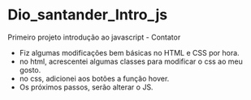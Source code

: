 # Dio_santander_Intro_js
Primeiro projeto introdução ao javascript - Contator
- Fiz algumas modificações bem básicas no HTML e CSS por hora.
- no html, acrescentei algumas classes para modificar o css ao meu gosto.
- no css, adicionei aos botões a função hover.
- Os próximos passos, serão alterar o JS.
